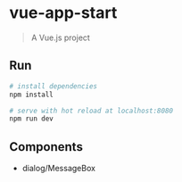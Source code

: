 # vue-app-start

> A Vue.js project

## Run

``` bash
# install dependencies
npm install

# serve with hot reload at localhost:8080
npm run dev
```

## Components

- dialog/MessageBox

